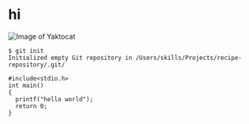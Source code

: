 # hi
![Image of Yaktocat](https://octodex.github.com/images/yaktocat.png)
```
$ git init
Initialized empty Git repository in /Users/skills/Projects/recipe-repository/.git/
```
```
#include<stdio.h>
int main()
{
  printf("hello world");
  return 0;
}
```
